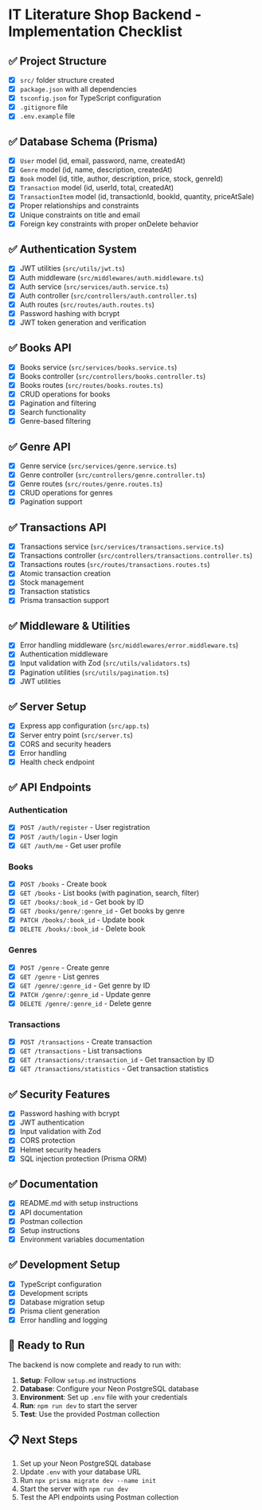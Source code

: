 # IT Literature Shop Backend - Implementation Checklist

## ✅ Project Structure
- [x] `src/` folder structure created
- [x] `package.json` with all dependencies
- [x] `tsconfig.json` for TypeScript configuration
- [x] `.gitignore` file
- [x] `.env.example` file

## ✅ Database Schema (Prisma)
- [x] `User` model (id, email, password, name, createdAt)
- [x] `Genre` model (id, name, description, createdAt)
- [x] `Book` model (id, title, author, description, price, stock, genreId)
- [x] `Transaction` model (id, userId, total, createdAt)
- [x] `TransactionItem` model (id, transactionId, bookId, quantity, priceAtSale)
- [x] Proper relationships and constraints
- [x] Unique constraints on title and email
- [x] Foreign key constraints with proper onDelete behavior

## ✅ Authentication System
- [x] JWT utilities (`src/utils/jwt.ts`)
- [x] Auth middleware (`src/middlewares/auth.middleware.ts`)
- [x] Auth service (`src/services/auth.service.ts`)
- [x] Auth controller (`src/controllers/auth.controller.ts`)
- [x] Auth routes (`src/routes/auth.routes.ts`)
- [x] Password hashing with bcrypt
- [x] JWT token generation and verification

## ✅ Books API
- [x] Books service (`src/services/books.service.ts`)
- [x] Books controller (`src/controllers/books.controller.ts`)
- [x] Books routes (`src/routes/books.routes.ts`)
- [x] CRUD operations for books
- [x] Pagination and filtering
- [x] Search functionality
- [x] Genre-based filtering

## ✅ Genre API
- [x] Genre service (`src/services/genre.service.ts`)
- [x] Genre controller (`src/controllers/genre.controller.ts`)
- [x] Genre routes (`src/routes/genre.routes.ts`)
- [x] CRUD operations for genres
- [x] Pagination support

## ✅ Transactions API
- [x] Transactions service (`src/services/transactions.service.ts`)
- [x] Transactions controller (`src/controllers/transactions.controller.ts`)
- [x] Transactions routes (`src/routes/transactions.routes.ts`)
- [x] Atomic transaction creation
- [x] Stock management
- [x] Transaction statistics
- [x] Prisma transaction support

## ✅ Middleware & Utilities
- [x] Error handling middleware (`src/middlewares/error.middleware.ts`)
- [x] Authentication middleware
- [x] Input validation with Zod (`src/utils/validators.ts`)
- [x] Pagination utilities (`src/utils/pagination.ts`)
- [x] JWT utilities

## ✅ Server Setup
- [x] Express app configuration (`src/app.ts`)
- [x] Server entry point (`src/server.ts`)
- [x] CORS and security headers
- [x] Error handling
- [x] Health check endpoint

## ✅ API Endpoints
### Authentication
- [x] `POST /auth/register` - User registration
- [x] `POST /auth/login` - User login
- [x] `GET /auth/me` - Get user profile

### Books
- [x] `POST /books` - Create book
- [x] `GET /books` - List books (with pagination, search, filter)
- [x] `GET /books/:book_id` - Get book by ID
- [x] `GET /books/genre/:genre_id` - Get books by genre
- [x] `PATCH /books/:book_id` - Update book
- [x] `DELETE /books/:book_id` - Delete book

### Genres
- [x] `POST /genre` - Create genre
- [x] `GET /genre` - List genres
- [x] `GET /genre/:genre_id` - Get genre by ID
- [x] `PATCH /genre/:genre_id` - Update genre
- [x] `DELETE /genre/:genre_id` - Delete genre

### Transactions
- [x] `POST /transactions` - Create transaction
- [x] `GET /transactions` - List transactions
- [x] `GET /transactions/:transaction_id` - Get transaction by ID
- [x] `GET /transactions/statistics` - Get transaction statistics

## ✅ Security Features
- [x] Password hashing with bcrypt
- [x] JWT authentication
- [x] Input validation with Zod
- [x] CORS protection
- [x] Helmet security headers
- [x] SQL injection protection (Prisma ORM)

## ✅ Documentation
- [x] README.md with setup instructions
- [x] API documentation
- [x] Postman collection
- [x] Setup instructions
- [x] Environment variables documentation

## ✅ Development Setup
- [x] TypeScript configuration
- [x] Development scripts
- [x] Database migration setup
- [x] Prisma client generation
- [x] Error handling and logging

## 🚀 Ready to Run
The backend is now complete and ready to run with:

1. **Setup**: Follow `setup.md` instructions
2. **Database**: Configure your Neon PostgreSQL database
3. **Environment**: Set up `.env` file with your credentials
4. **Run**: `npm run dev` to start the server
5. **Test**: Use the provided Postman collection

## 📋 Next Steps
1. Set up your Neon PostgreSQL database
2. Update `.env` with your database URL
3. Run `npx prisma migrate dev --name init`
4. Start the server with `npm run dev`
5. Test the API endpoints using Postman collection
